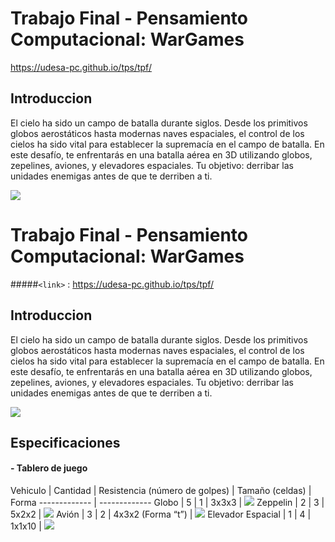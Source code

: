 # Trabajo Final - Pensamiento Computacional: WarGames 
https://udesa-pc.github.io/tps/tpf/
##  Introduccion
El cielo ha sido un campo de batalla durante siglos. Desde los primitivos globos aerostáticos hasta modernas naves espaciales, el control de los cielos ha sido vital para establecer la supremacía en el campo de batalla. En este desafío, te enfrentarás en una batalla aérea en 3D utilizando globos, zepelines, aviones, y elevadores espaciales. Tu objetivo: derribar las unidades enemigas antes de que te derriben a ti.

![](https://udesa-pc.github.io/tps/tpf/img/wargames.png)

# Trabajo Final - Pensamiento Computacional: WarGames 

#####`<link>` : <https://udesa-pc.github.io/tps/tpf/> 
##  Introduccion
El cielo ha sido un campo de batalla durante siglos. Desde los primitivos globos aerostáticos hasta modernas naves espaciales, el control de los cielos ha sido vital para establecer la supremacía en el campo de batalla. En este desafío, te enfrentarás en una batalla aérea en 3D utilizando globos, zepelines, aviones, y elevadores espaciales. Tu objetivo: derribar las unidades enemigas antes de que te derriben a ti.

![](https://udesa-pc.github.io/tps/tpf/img/wargames.png)

## Especificaciones
#### - Tablero de juego
Vehiculo  | Cantidad | Resistencia (número de golpes) | Tamaño (celdas) | Forma
------------- | -------------
Globo  | 5 | 1 | 3x3x3 | ![](https://udesa-pc.github.io/tps/tpf/img/balloon.png)
Zeppelin  | 2 | 3 | 5x2x2 | ![](https://udesa-pc.github.io/tps/tpf/img/zeppelin.png)
Avión  | 3 | 2 | 4x3x2 (Forma “t”) | ![](https://udesa-pc.github.io/tps/tpf/img/plane.png)
Elevador Espacial  | 1 | 4 | 1x1x10 | ![](https://udesa-pc.github.io/tps/tpf/img/elevator.png)

